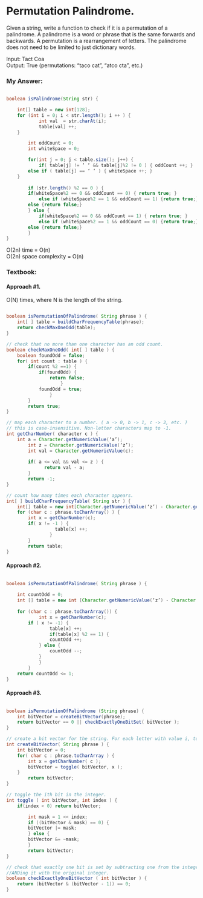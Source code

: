 # Permutation Palindrome.

Given a string, write a function to check if it is a permutation of a palindrome. A palindrome is a word or phrase that is the same forwards and backwards. A permutation is a rearrangement of letters. The palindrome does not need to be limited to just dictionary words.

Input:     	Tact Coa <br />
Output:		True   (permutations: “taco cat”,  “atco cta”, etc.) <br />

### My Answer:
```java

boolean isPalindrome(String str) {

	int[] table = new int[128];
	for (int i = 0; i < str.length(); i ++ ) {
        	int val  = str.charAt(i);
        	table[val] ++;
	}

    	int oddCount = 0;
    	int whiteSpace = 0;

    	for(int j = 0; j < table.size(); j++) {
        	if( table[j] != ‘ ‘ && table[j]%2 != 0 ) { oddCount ++; } 
		else if ( table[j] == ‘ ‘ ) { whiteSpace ++; }
	}
	
    	if (str.length() %2 == 0 ) {
		if(whiteSpace%2 == 0 && oddCount == 0) { return true; }
	      	else if (whiteSpace%2 == 1 && oddCount == 1) {return true;} 
		else {return false;}
    	} else {
        	if(whiteSpace%2 == 0 && oddCount == 1) { return true; }
	      	else if (whiteSpace%2 == 1 && oddCount == 0) {return true;} 
		else {return false;}
    	}
}
```
O(2n) time = O(n) <br />
O(2n) space complexity = O(n) <br />


### Textbook:

#### Approach #1.
O(N) times, where N is the length of the string.

```java

boolean isPermutationOfPalindrome( String phrase ) {
	int[ ] table = buildCharFrequencyTable(phrase); 
	return checkMaxOneOdd(table);
}

// check that no more than one character has an odd count.
boolean checkMaxOneOdd( int[ ] table ) {
	boolean foundOdd = false;
	for( int count : table ) {
		if(count %2 ==1) {
			if(foundOdd) {
				return false;
                	}
			foundOdd = true;
            	}   	
        }
        return true;
}

// map each character to a number. ( a -> 0, b -> 1, c -> 3, etc. )
// this is case-insensitive. Non-letter characters map to -1.
int getCharNumber( character c ) {
	int a = Character.getNumericValue(‘a’);
        int z = Character.getNumericValue(‘z’);
        int val = Character.getNumericValue(c);
  
        if( a <= val && val <= z ) {
	          return val - a;
        }
        return -1;
}

// count how many times each character appears. 
int[ ] buildCharFrequencyTable( String str ) {
	int[] table = new int[Character.getNumericValue(‘z’) - Character.getNumericValue(‘a’) + 1]
	for (char c : phrase.toCharArray() ) {
		int x = getCharNumber(c);
		if( x != -1 ) {
	              table[x] ++;
            	}
        }
        return table;
}

```

#### Approach #2.
```java

boolean isPermutationOfPalindrome( String phrase ) {
	
	int countOdd = 0;
	int [] table = new int [Character.getNumericValue(‘z’) - Character.getNumericValue(‘a’) + 1];
		
	for (char c : phrase.toCharArray()) {
        	int x = getCharNumber(c);
		if ( x != -1) {
	        	table[x] ++;
	          	if(table[x] %2 == 1) { 
				countOdd ++;
			} else { 
				countOdd --; 
			}
        	}
    	}
	return countOdd <= 1;
}

```

#### Approach #3.

```java

boolean isPermutationOfPalindrome (String phrase) {
	int bitVector = createBitVector(phrase);
	return bitVector == 0 || checkExactlyOneBitSet( bitVector );
}

// create a bit vector for the string. For each letter with value i, toggle the ith bit.
int createBitVector( String phrase ) {
	int bitVector = 0;
	for( char c : phrase.toCharArray ) {
		int x = getCharNumber( c );
		bitVector = toggle( bitVector, x );
 	}
        return bitVector;
}

// toggle the ith bit in the integer. 
int toggle ( int bitVector, int index ) {
	if(index < 0) return bitVector;

        int mask = 1 << index;
        if ((bitVector & mask) == 0) {
		bitVector |= mask;
        } else {
		bitVector &= ~mask;
        }
        return bitVector;
}

// check that exactly one bit is set by subtracting one from the integer and 
//ANDing it with the original integer.
boolean checkExactlyOneBitVector ( int bitVector ) {
	return (bitVector & (bitVector - 1)) == 0;
}

```




